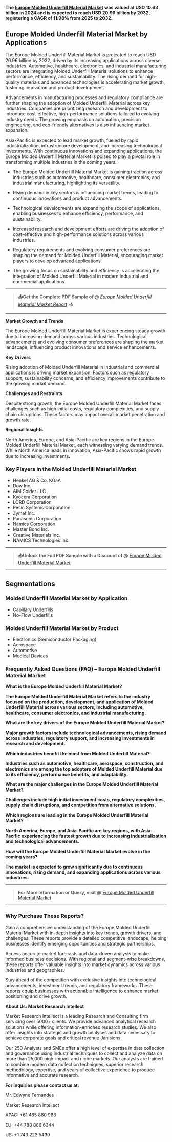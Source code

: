 <p><strong>The <a href="https://www.marketresearchintellect.com/download-sample/?rid=471896&amp;utm_source=Pulse-April-Europe&amp;utm_medium=852">Europe Molded Underfill Material Market</a> was valued at USD 10.63 billion in 2024 and is expected to reach USD 20.96 billion by 2032, registering a CAGR of 11.98% from 2025 to 2032.</strong></p><h2>Europe Molded Underfill Material Market by Applications&nbsp;</h2><p><p>The Europe Molded Underfill Material Market is projected to reach USD 20.96 billion by 2032, driven by its increasing applications across diverse industries. Automotive, healthcare, electronics, and industrial manufacturing sectors are integrating Molded Underfill Material solutions to enhance performance, efficiency, and sustainability. The rising demand for high-quality materials and advanced technologies is accelerating market growth, fostering innovation and product development.</p><p>Advancements in manufacturing processes and regulatory compliance are further shaping the adoption of Molded Underfill Material across key industries. Companies are prioritizing research and development to introduce cost-effective, high-performance solutions tailored to evolving industry needs. The growing emphasis on automation, precision engineering, and eco-friendly alternatives is also influencing market expansion.</p><p>Asia-Pacific is expected to lead market growth, fueled by rapid industrialization, infrastructure development, and increasing technological investments. With continuous innovations and expanding applications, the Europe Molded Underfill Material Market is poised to play a pivotal role in transforming multiple industries in the coming years.</p></p><ul><li><p>The Europe Molded Underfill Material Market is gaining traction across industries such as automotive, healthcare, consumer electronics, and industrial manufacturing, highlighting its versatility.</p></li><li><p>Rising demand in key sectors is influencing market trends, leading to continuous innovations and product advancements.</p></li><li><p>Technological developments are expanding the scope of applications, enabling businesses to enhance efficiency, performance, and sustainability.</p></li><li><p>Increased research and development efforts are driving the adoption of cost-effective and high-performance solutions across various industries.</p></li><li><p>Regulatory requirements and evolving consumer preferences are shaping the demand for Molded Underfill Material, encouraging market players to develop advanced applications.</p></li><li><p>The growing focus on sustainability and efficiency is accelerating the integration of Molded Underfill Material in modern industrial and commercial applications.</p></li></ul><hr /><blockquote><p><strong><span class="font-[700]">📥Get the Complete PDF Sample of @ </span></strong><em><span class="font-[700]"><a href="https://www.marketresearchintellect.com/download-sample/?rid=471896&amp;utm_source=Pulse-April-Europe&amp;utm_medium=852" target="_blank" data-tracking-control-name="article-ssr-frontend-pulse_little-text-block" data-tracking-will-navigate="" data-test-link="">Europe Molded Underfill Material Market Report</a>&nbsp;📥</span></em></p></blockquote><hr /><p class="" data-start="77" data-end="360"><strong data-start="77" data-end="105">Market Growth and Trends</strong></p><p class="" data-start="77" data-end="360">The Europe Molded Underfill Material Market is experiencing steady growth due to increasing demand across various industries. Technological advancements and evolving consumer preferences are shaping the market landscape, influencing product innovations and service enhancements.</p><p class="" data-start="362" data-end="606"><strong data-start="362" data-end="377">Key Drivers</strong></p><p class="" data-start="362" data-end="606">Rising adoption of Molded Underfill Material in industrial and commercial applications is driving market expansion. Factors such as regulatory support, sustainability concerns, and efficiency improvements contribute to the growing market demand.</p><p class="" data-start="608" data-end="849"><strong data-start="608" data-end="637">Challenges and Restraints</strong></p><p class="" data-start="608" data-end="849">Despite strong growth, the Europe Molded Underfill Material Market faces challenges such as high initial costs, regulatory complexities, and supply chain disruptions. These factors may impact overall market penetration and growth rate.</p><p class="" data-start="851" data-end="1095"><strong data-start="851" data-end="872">Regional Insights</strong></p><p class="" data-start="851" data-end="1095">North America, Europe, and Asia-Pacific are key regions in the Europe Molded Underfill Material Market, each witnessing varying demand trends. While North America leads in innovation, Asia-Pacific shows rapid growth due to increasing investments.</p><p><h3>Key Players in the Molded Underfill Material Market </h3><ul><li>Henkel AG & Co. KGaA</li><li> Dow Inc.</li><li> AIM Solder LLC</li><li> Kyocera Corporation</li><li> LORD Corporation</li><li> Resin Systems Corporation</li><li> Zymet Inc.</li><li> Panasonic Corporation</li><li> Namics Corporation</li><li> Master Bond Inc.</li><li> Creative Materials Inc.</li><li> NAMICS Technologies Inc.</li></ul></p><hr /><blockquote><p><strong>📥Unlock the Full PDF Sample with a Discount of @</strong> <a href="https://www.marketresearchintellect.com/ask-for-discount/?rid=471896&amp;utm_source=Pulse-April-Europe&amp;utm_medium=852">Europe Molded Underfill Material Market</a></p></blockquote><hr /><p><h2>Segmentations</h2><h3>Molded Underfill Material Market by Application</h3><ul><li>Capillary Underfills</li><li> No-Flow Underfills</li></ul><h3>Molded Underfill Material Market by Product</h3><ul><li>Electronics (Semiconductor Packaging)</li><li> Aerospace</li><li> Automotive</li><li> Medical Devices</li></ul></p><h3><strong>Frequently Asked Questions (FAQ) &ndash; Europe Molded Underfill Material Market</strong></h3><p><strong>What is the Europe Molded Underfill Material Market?</strong></p><p><strong>The Europe Molded Underfill Material Market refers to the industry focused on the production, development, and application of Molded Underfill Material across various sectors, including automotive, healthcare, consumer electronics, and industrial manufacturing.</strong></p><p><strong>What are the key drivers of the Europe Molded Underfill Material Market?</strong></p><p><strong>Major growth factors include technological advancements, rising demand across industries, regulatory support, and increasing investments in research and development.</strong></p><p><strong>Which industries benefit the most from Molded Underfill Material?</strong></p><p><strong>Industries such as automotive, healthcare, aerospace, construction, and electronics are among the top adopters of Molded Underfill Material due to its efficiency, performance benefits, and adaptability.</strong></p><p><strong>What are the major challenges in the Europe Molded Underfill Material Market?</strong></p><p><strong>Challenges include high initial investment costs, regulatory complexities, supply chain disruptions, and competition from alternative solutions.</strong></p><p><strong>Which regions are leading in the Europe Molded Underfill Material Market?</strong></p><p><strong>North America, Europe, and Asia-Pacific are key regions, with Asia-Pacific experiencing the fastest growth due to increasing industrialization and technological advancements.</strong></p><p><strong>How will the Europe Molded Underfill Material Market evolve in the coming years?</strong></p><p><strong>The market is expected to grow significantly due to continuous innovations, rising demand, and expanding applications across various industries.</strong></p><hr /><blockquote><p><span class="font-[700]"><strong>For More Information or Query, visit&nbsp;@</strong>&nbsp;</span><span class="font-[700]"><a href="https://www.marketresearchintellect.com/product/global-molded-underfill-material-market-size-and-forecast/?utm_source=Linkedin&utm_medium=852" target="_blank" data-tracking-control-name="article-ssr-frontend-pulse_little-text-block" data-tracking-will-navigate="" data-test-link="">Europe Molded Underfill Material Market</a></span></p></blockquote><hr /><h3><strong data-start="0" data-end="31">Why Purchase These Reports?</strong></h3><p class="" data-start="35" data-end="297">Gain a comprehensive understanding of the Europe Molded Underfill Material Market with in-depth insights into key trends, growth drivers, and challenges. These reports provide a detailed competitive landscape, helping businesses identify emerging opportunities and strategic partnerships.</p><p class="" data-start="299" data-end="540">Access accurate market forecasts and data-driven analysis to make informed business decisions. With regional and segment-wise breakdowns, these reports offer valuable insights into market dynamics across various industries and geographies.</p><p class="" data-start="542" data-end="784">Stay ahead of the competition with exclusive insights into technological advancements, investment trends, and regulatory frameworks. These reports equip businesses with actionable intelligence to enhance market positioning and drive growth.</p><p><strong><span class="font-[700]">About Us: Market Research Intellect</span></strong></p><p><span class="">Market Research Intellect is a leading Research and Consulting firm servicing over 5000+ clients. We provide advanced analytical research solutions while offering information-enriched research studies.&nbsp;</span>We also offer insights into strategic and growth analyses and data necessary to achieve corporate goals and critical revenue Janisions.</p><p><span class="">Our 250 Analysts and SMEs offer a high level of expertise in data collection and governance using industrial techniques to collect and analyze data on more than 25,000 high-impact and niche markets. Our analysts are trained to combine modern data collection techniques, superior research methodology, expertise, and years of collective experience to produce informative and accurate research.</span></p><p><strong>For inquiries please contact us at:</strong></p><p>Mr. Edwyne Fernandes</p><p>Market Research Intellect</p><p>APAC: +61 485 860 968</p><p>EU: +44 788 886 6344</p><p>US: +1 743 222 5439</p>
